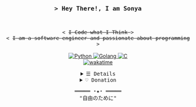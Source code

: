 <h3 align="center">
        <samp>&gt; Hey There!, I am <b>Sonya</b>
        </samp>
</h3>
<br>
<p align="center">
        <samp>
                < <s> I Code what I Think </s> >
                <br>
                < <s> I am a software engineer and passionate about programming </s> >
                <br>
                <br>
        </samp>
        <a href="https://github.com/SonyaCore?tab=repositories" target="_blank"><img alt="Python"
        src="https://img.shields.io/badge/-Python-3776AB?style=flat-square&logo=Python&logoColor=white">
        </a>
        <a href="https://github.com/SonyaCore?tab=repositories" target="_blank"><img alt="Golang"
        src="https://img.shields.io/badge/-Go-4DABD4?style=flat-square&logo=goland&logoColor=white">
        <a href="https://github.com/SonyaCore?tab=repositories" target="_blank"><img alt="C"
        src="https://img.shields.io/badge/-C-9b3675?style=flat-square&logo=C%2B%2B&logoColor=white">
        </a>
        </a>
                        <br>
       <a href="https://wakatime.com/@268934bd-207d-4a43-829e-61d78af7851b"><img src="https://wakatime.com/badge/user/268934bd-207d-4a43-829e-61d78af7851b.svg" alt="wakatime" /></a>
</p>
<details align="center">
    <summary> <samp>&#9776; Details</samp></summary>
    <p align="center">
        <br>
        <img alt="Sonya Core GitHub Stats" src="https://github-readme-stats.vercel.app/api?username=SonyaCore&show_icons=true&theme=tokyonight&border_radius=20&card_width=500&count_private=true" />
        <br>
        <br>
        <br>
        <img alt="SonyaCore Counter Status"src="https://komarev.com/ghpvc/?username=SonyaCore&color=ff69b4" />
         <a href="https://github.com/SonyaCore?tab=followers" target="_blank"><img alt="Followers" src="https://img.shields.io/badge/--000000?style=flat-square&logo=RSS&logoColor=white"></a>

</details>

<details align="center">
    <summary> <samp>&#9825; Donation</samp></summary>
    <p>If my Projects helped you, you can also help me too ❤️</p>
    <table>
        <tr>
        <img alt="TRON"
        src="https://img.shields.io/badge/TRX-Tron-ff69b4" target="_blank"> &nbsp; TTTo7aasobgqH5pKouCJfmPYn2KLed2RA3</a>
</tr>
<br>
        <tr>
        <img alt="Bitcoin"
        src="https://img.shields.io/badge/BTC-Bitcoin-orange" target="_blank">&nbsp;bc1qgdav05s04qx99mdveuvdt76jauttcwdq687pc8</a>
</tr>
<br>
        <tr>
        <img alt="Ethereum"
        src="https://img.shields.io/badge/ETH-Ethereum-blue" target="_blank">&nbsp;0xD17dF52790f5D6Bf0b29151c7ABC4FFC4056f937</a>
</tr>
<br>
        <tr>
        <img alt="Tether"
        src="https://img.shields.io/badge/ERC20-Tether-purple" target="_blank">&nbsp;0xD17dF52790f5D6Bf0b29151c7ABC4FFC4056f937</a>
</tr>
</table>
</details>
<samp>
    <p align="center">
    ═════ ⋆★⋆ ═════
        <br>
        "自由のために"
    </p>
</samp>

[tron-button]: https://img.shields.io/badge/TRX-Tron-ff69b4
[tether-button]: https://img.shields.io/badge/ERC20-Tether-purple
[bitcoin-button]: https://img.shields.io/badge/BTC-Bitcoin-orange
[ethereum-button]: https://img.shields.io/badge/ETH-Ethereum-blue
